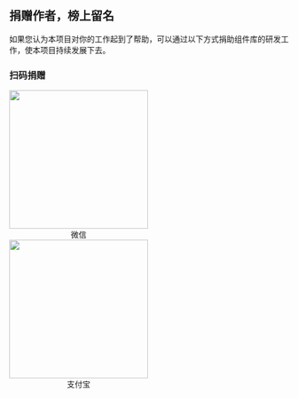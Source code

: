 
## 捐赠作者，榜上留名

如果您认为本项目对你的工作起到了帮助，可以通过以下方式捐助组件库的研发工作，使本项目持续发展下去。

### 扫码捐赠

<div style="display: inline-block; margin-right: 120px;">
  <img style="width: 250px; height: 250px;" src="https://fant-mini-plus.top/img/weixinQrcode.jpg" />
  <div style="text-align: center;">微信</div>
</div>

<div style="display: inline-block;">
  <img style="width: 250px; height: 250px;" src="https://fant-mini-plus.top/img/alipayQrcode.jpg" />
  <div style="text-align: center;">支付宝</div>
</div>


